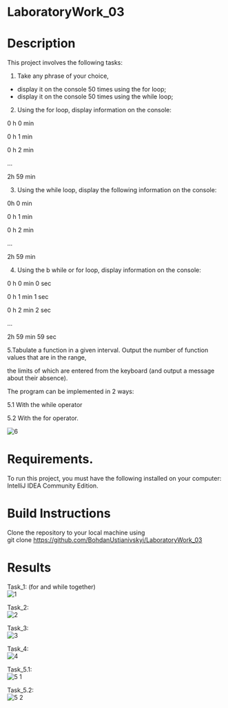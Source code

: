 # LaboratoryWork_03
# Description
This project involves the following tasks:
1. Take any phrase of your choice,
- display it on the console 50 times using the for loop;
- display it on the console 50 times using the while loop;

2. Using the for loop, display information on the console:

0 h 0 min

0 h 1 min

0 h 2 min

...

2h 59 min

3. Using the while loop, display the following information on the console:

0h 0 min

0 h 1 min

0 h 2 min

...

2h 59 min

4. Using the b while or for loop, display information on the console:
 
0 h 0 min 0 sec

0 h 1 min 1 sec

0 h 2 min 2 sec

...

2h 59 min 59 sec

5.Tabulate a function in a given interval. Output the number of function values that are in the range,

the limits of which are entered from the keyboard (and output a message about their absence).

The program can be implemented in 2 ways: 

5.1 With the while operator 

5.2 With the for operator.

![6](https://github.com/BohdanUstianivskyi/LaboratoryWork_03/assets/132481363/bc01be20-af35-4f15-baf2-22ef2d3ef88e)
# Requirements.
To run this project, you must have the following installed on your computer: IntelliJ IDEA Community Edition.

# Build Instructions
Clone the repository to your local machine using <br>
git clone https://github.com/BohdanUstianivskyi/LaboratoryWork_03

# Results

Task_1: (for and while together) <br>
![1](https://github.com/BohdanUstianivskyi/LaboratoryWork_03/assets/132481363/8207e083-ee33-4d5e-838a-20bbd1bb05d3)

Task_2: <br>
![2](https://github.com/BohdanUstianivskyi/LaboratoryWork_03/assets/132481363/7f9ec431-2b0e-42db-82a0-27f8bd068b03)

Task_3: <br>
![3](https://github.com/BohdanUstianivskyi/LaboratoryWork_03/assets/132481363/4d996eb4-8eb3-46b4-afff-19d2360a4d0e)

Task_4: <br>
![4](https://github.com/BohdanUstianivskyi/LaboratoryWork_03/assets/132481363/25dbe08f-9f79-4e2d-97a7-3382c0a3c860)

Task_5.1: <br>
![5 1](https://github.com/BohdanUstianivskyi/LaboratoryWork_03/assets/132481363/2fd90107-1c9c-4c67-8eb2-9d5fad6bfc38)

Task_5.2: <br>
![5 2](https://github.com/BohdanUstianivskyi/LaboratoryWork_03/assets/132481363/636eabc4-1a55-4b60-83a2-e9a343835266)



